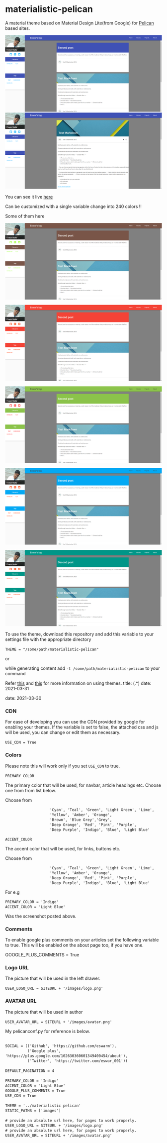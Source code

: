 # materialistic-pelican

A material theme based on Material Design Lite(from Google) for [Pelican](http://www,getpelican.com) based sites. 

![](https://github.com/eswarm/materialistic-pelican/blob/master/screenshot.png)
![](https://github.com/eswarm/materialistic-pelican/blob/master/screenshots/post.png) 

You can see it live [here](http://eswarm.in)

Can be customized with a single variable change into 240 colors !!  

Some of them here 

![](https://github.com/eswarm/materialistic-pelican/blob/master/screenshots/brown.png)

![](https://github.com/eswarm/materialistic-pelican/blob/master/screenshots/index_red.png)

![](https://github.com/eswarm/materialistic-pelican/blob/master/screenshots/light_green_red.png)

![](https://github.com/eswarm/materialistic-pelican/blob/master/screenshots/lightblue.png)

![](https://github.com/eswarm/materialistic-pelican/blob/master/screenshots/teal.png)


To use the theme, download this repository and add this variable to your settings file with the appropriate directory

`THEME = "/some/path/materialistic-pelican"`

or 

while generating content add `-t /some/path/materialistic-pelican` to your command

Refer [this](https://github.com/getpelican/pelican-themes) and [this](http://docs.getpelican.com/en/3.6.3/settings.html#themes) for more information on using themes. title: (.*)
date: 2021-03-31

date: 2021-03-30

### CDN

For ease of developing you can use the CDN provided by google for enabling your themes. If the variable is set to false, the attached css and js will be used, you can change or edit them as necessary. 

`USE_CDN = True`

### Colors

Please note this will work only if you set `USE_CDN` to true. 

`PRIMARY_COLOR`

The primary color that will be used, for navbar, article headings etc. Choose one from from list below. 

Choose from 

                        'Cyan', 'Teal', 'Green', 'Light Green', 'Lime',
                        'Yellow', 'Amber', 'Orange',
                        'Brown', 'Blue Grey','Grey',
                        'Deep Orange', 'Red', 'Pink', 'Purple',
                        'Deep Purple', 'Indigo', 'Blue', 'Light Blue'
                        
`ACCENT_COLOR`

The accent color that will be used, for links, buttons etc. 

Choose from 

                        'Cyan', 'Teal', 'Green', 'Light Green', 'Lime',
                        'Yellow', 'Amber', 'Orange', 
                        'Deep Orange', 'Red', 'Pink', 'Purple',
                        'Deep Purple', 'Indigo', 'Blue', 'Light Blue'
                        
For e.g 
```
PRIMARY_COLOR = 'Indigo'
ACCENT_COLOR = 'Light Blue'
```
Was the screenshot posted above. 

### Comments 

To enable google plus comments on your articles set the following variable to true. This will be enabled on the about page too, if you have one. 

GOOGLE_PLUS_COMMENTS = True

### Logo URL 

The picture that will be used in the left drawer. 

`USER_LOGO_URL = SITEURL + '/images/logo.png'`

### AVATAR URL 

The picture that will be used in author 

`USER_AVATAR_URL = SITEURL + '/images/avatar.png'`

My pelicanconf.py for reference is below.  

```

SOCIAL = (('Github', 'https://github.com/eswarm'),
		  ('Google plus', 'https://plus.google.com/102630360601349400454/about'),
          ('Twitter', 'https://twitter.com/eswar_001'))

DEFAULT_PAGINATION = 4

PRIMARY_COLOR = 'Indigo'
ACCENT_COLOR = 'Light Blue'
GOOGLE_PLUS_COMMENTS = True
USE_CDN = True

THEME = '../materialistic pelican'
STATIC_PATHS = ['images']

# provide an absolute url here, for pages to work properly.
USER_LOGO_URL = SITEURL + '/images/logo.png'
# provide an absolute url here, for pages to work properly.
USER_AVATAR_URL = SITEURL + '/images/avatar.png'

```




